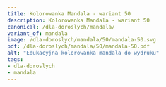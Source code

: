 ```yaml
---
title: Kolorowanka Mandala - wariant 50
description: Kolorowanka Mandala - wariant 50
canonical: /dla-doroslych/mandala/
variant_of: mandala
image: /dla-doroslych/mandala/50/mandala-50.svg
pdf: /dla-doroslych/mandala/50/mandala-50.pdf
alt: "Edukacyjna kolorowanka mandala do wydruku"
tags:
- dla-doroslych
- mandala
---
```

